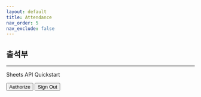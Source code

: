 ```yaml
---
layout: default
title: Attendance
nav_order: 5
nav_exclude: false
---
```

## 출석부

- - -

<p>Sheets API Quickstart</p>

<!--Add buttons to initiate auth sequence and sign out-->
<button id="authorize_button" onclick="handleAuthClick()">Authorize</button>
<button id="signout_button" onclick="handleSignoutClick()">Sign Out</button>

<pre id="content" style="white-space: pre-wrap;"></pre>

<script type="text/javascript">
     const CLIENT_ID = '110007993587368451529';
     const API_KEY = 'e1a634edf54a256be9fbc66c0dad42b3a708d76a';

     // Discovery doc URL for APIs used by the quickstart
     const DISCOVERY_DOC = 'https://sheets.googleapis.com/$discovery/rest?version=v4';

     // Authorization scopes required by the API; multiple scopes can be
     // included, separated by spaces.
     const SCOPES = 'https://www.googleapis.com/auth/spreadsheets.readonly';

     let tokenClient;
     let gapiInited = false;
     let gisInited = false;

     document.getElementById('authorize_button').style.visibility = 'hidden';
     document.getElementById('signout_button').style.visibility = 'hidden';

     /**
     * Callback after api.js is loaded.
     */
     function gapiLoaded() {
     gapi.load('client', initializeGapiClient);
     }

     /**
     * Callback after the API client is loaded. Loads the
     * discovery doc to initialize the API.
     */
     async function initializeGapiClient() {
     await gapi.client.init({
     apiKey: API_KEY,
     discoveryDocs: [DISCOVERY_DOC],
     });
     gapiInited = true;
     maybeEnableButtons();
     }

     /**
     * Callback after Google Identity Services are loaded.
     */
     function gisLoaded() {
     tokenClient = google.accounts.oauth2.initTokenClient({
     client_id: CLIENT_ID,
     scope: SCOPES,
     callback: '', // defined later
     });
     gisInited = true;
     maybeEnableButtons();
     }

     /**
     * Enables user interaction after all libraries are loaded.
     */
     function maybeEnableButtons() {
     if (gapiInited && gisInited) {
     document.getElementById('authorize_button').style.visibility = 'visible';
     }
     }

     /**
     *  Sign in the user upon button click.
     */
     function handleAuthClick() {
     tokenClient.callback = async (resp) => {
     if (resp.error !== undefined) {
          throw (resp);
     }
     document.getElementById('signout_button').style.visibility = 'visible';
     document.getElementById('authorize_button').innerText = 'Refresh';
     await listMajors();
     };

     if (gapi.client.getToken() === null) {
     // Prompt the user to select a Google Account and ask for consent to share their data
     // when establishing a new session.
     tokenClient.requestAccessToken({prompt: 'consent'});
     } else {
     // Skip display of account chooser and consent dialog for an existing session.
     tokenClient.requestAccessToken({prompt: ''});
     }
     }

     /**
     *  Sign out the user upon button click.
     */
     function handleSignoutClick() {
     const token = gapi.client.getToken();
     if (token !== null) {
     google.accounts.oauth2.revoke(token.access_token);
     gapi.client.setToken('');
     document.getElementById('content').innerText = '';
     document.getElementById('authorize_button').innerText = 'Authorize';
     document.getElementById('signout_button').style.visibility = 'hidden';
     }
     }

     /**
     * Print the names and majors of students in a sample spreadsheet:
     * https://docs.google.com/spreadsheets/d/1X3ZtRWpwc5G22bFo0dTFgs7UTjwW-mMY5cn_bEVIabw/edit#gid=397339251
     */
     async function listMajors() {
     let response;
     try {
     // Fetch first 10 files
     response = await gapi.client.sheets.spreadsheets.values.get({
          spreadsheetId: '1X3ZtRWpwc5G22bFo0dTFgs7UTjwW-mMY5cn_bEVIabw',
          range: 'Test!A2:E',
     });
     } catch (err) {
     document.getElementById('content').innerText = err.message;
     return;
     }
     const range = response.result;
     if (!range || !range.values || range.values.length == 0) {
     document.getElementById('content').innerText = 'No values found.';
     return;
     }
     // Flatten to string to display
     const output = range.values.reduce(
          (str, row) => `${str}${row[0]}, ${row[4]}\n`,
          'Name, Major:\n');
     document.getElementById('content').innerText = output;
     }
</script>
<script async defer src="https://apis.google.com/js/api.js" onload="gapiLoaded()"></script>
<script async defer src="https://accounts.google.com/gsi/client" onload="gisLoaded()"></script>